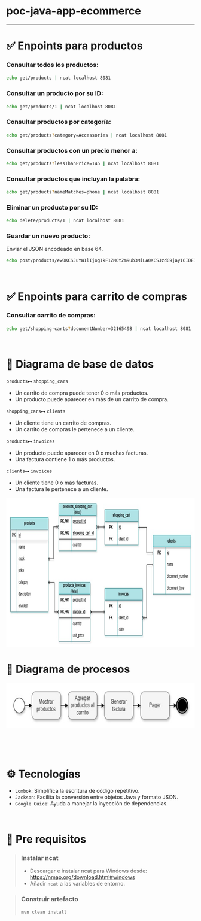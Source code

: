 # poc-java-app-ecommerce

---

 # ✅ Enpoints para productos

### Consultar todos los productos:
```bash
echo get/products | ncat localhost 8081
```


### Consultar un producto por su ID:
```bash
echo get/products/1 | ncat localhost 8081
```

### Consultar productos por categoría:
```bash
echo get/products?category=Accessories | ncat localhost 8081
```

### Consultar productos con un precio menor a:
```bash
echo get/products?lessThanPrice=145 | ncat localhost 8081
```

### Consultar productos que incluyan la palabra:
```bash
echo get/products?nameMatches=phone | ncat localhost 8081
```

### Eliminar un producto por su ID:
```bash
echo delete/products/1 | ncat localhost 8081
```

### Guardar un nuevo producto:
Enviar el JSON encodeado en base 64.
```bash
echo post/products/ew0KCSJuYW1lIjogIkF1ZMOtZm9ub3MiLA0KCSJzdG9jayI6IDE1LA0KCSJ1bml0UHJpY2UiOiAxMzkuOTksDQoJImNhdGVnb3J5IjogIlRlY2hub2xvZ3kiLA0KCSJkZXNjcmlwdGlvbiI6ICJBdWTDrWZvbm9zIGdhbWVyIg0KfQ== | ncat localhost 8081
```

<br>

# ✅ Enpoints para carrito de compras

### Consultar carrito de compras:
```bash
echo get/shopping-carts?documentNumber=32165498 | ncat localhost 8081
```

<br>

# 📄 Diagrama de base de datos

`products`⭤ `shopping_cars`
- Un carrito de compra puede tener 0 o más productos.
- Un producto puede aparecer en más de un carrito de compra.

`shopping_cars`⭤ `clients`
- Un cliente tiene un carrito de compras.
- Un carrito de compras le pertenece a un cliente.

`products`⭤ `invoices`
- Un producto puede aparecer en 0 o muchas facturas.
- Una factura contiene 1 o más productos.

`clients`⭤ `invoices`
- Un cliente tiene 0 o más facturas.
- Una factura le pertenece a un cliente.

<img src="diagram-database.jpg" width="900" height="400">

<br>

# 📄 Diagrama de procesos

<img src="diagram-process.jpg" width="700" height="120">

<br><br><br>

# ⚙️ Tecnologías
- `Lombok`: Simplifica la escritura de código repetitivo.
- `Jackson`: Facilita la conversión entre objetos Java y formato JSON.
- `Google Guice`: Ayuda a manejar la inyección de dependencias.

<br>

# 📌 Pre requisitos

> ### Instalar ncat
> - Descargar e instalar ncat para Windows desde: https://nmap.org/download.html#windows
> - Añadir `ncat` a las variables de entorno.

> ### Construir artefacto
> ```bash
> mvn clean install
> ```

